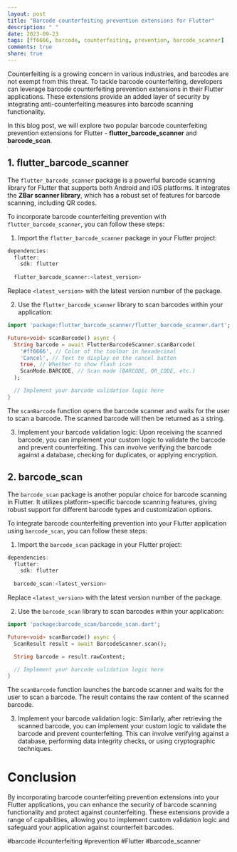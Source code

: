 ```yaml
---
layout: post
title: "Barcode counterfeiting prevention extensions for Flutter"
description: " "
date: 2023-09-23
tags: [ff6666, barcode, counterfeiting, prevention, barcode_scanner]
comments: true
share: true
---
```


Counterfeiting is a growing concern in various industries, and barcodes are not exempt from this threat. To tackle barcode counterfeiting, developers can leverage barcode counterfeiting prevention extensions in their Flutter applications. These extensions provide an added layer of security by integrating anti-counterfeiting measures into barcode scanning functionality.

In this blog post, we will explore two popular barcode counterfeiting prevention extensions for Flutter - **flutter_barcode_scanner** and **barcode_scan**.

## 1. flutter_barcode_scanner

The `flutter_barcode_scanner` package is a powerful barcode scanning library for Flutter that supports both Android and iOS platforms. It integrates the **ZBar scanner library**, which has a robust set of features for barcode scanning, including QR codes.

To incorporate barcode counterfeiting prevention with `flutter_barcode_scanner`, you can follow these steps:

1. Import the `flutter_barcode_scanner` package in your Flutter project:
```dart
dependencies:
  flutter:
    sdk: flutter
    
  flutter_barcode_scanner:<latest_version>
```
Replace `<latest_version>` with the latest version number of the package.

2. Use the `flutter_barcode_scanner` library to scan barcodes within your application:
```dart
import 'package:flutter_barcode_scanner/flutter_barcode_scanner.dart';

Future<void> scanBarcode() async {
  String barcode = await FlutterBarcodeScanner.scanBarcode(
    '#ff6666', // Color of the toolbar in hexadecimal
    'Cancel', // Text to display on the cancel button
    true, // Whether to show flash icon
    ScanMode.BARCODE, // Scan mode (BARCODE, QR_CODE, etc.)
  );

  // Implement your barcode validation logic here
}
```
The `scanBarcode` function opens the barcode scanner and waits for the user to scan a barcode. The scanned barcode will then be returned as a string.

3. Implement your barcode validation logic:
Upon receiving the scanned barcode, you can implement your custom logic to validate the barcode and prevent counterfeiting. This can involve verifying the barcode against a database, checking for duplicates, or applying encryption.

## 2. barcode_scan

The `barcode_scan` package is another popular choice for barcode scanning in Flutter. It utilizes platform-specific barcode scanning features, giving robust support for different barcode types and customization options.

To integrate barcode counterfeiting prevention into your Flutter application using `barcode_scan`, you can follow these steps:

1. Import the `barcode_scan` package in your Flutter project:
```dart
dependencies:
  flutter:
    sdk: flutter
    
  barcode_scan:<latest_version>
```
Replace `<latest_version>` with the latest version number of the package.

2. Use the `barcode_scan` library to scan barcodes within your application:
```dart
import 'package:barcode_scan/barcode_scan.dart';

Future<void> scanBarcode() async {
  ScanResult result = await BarcodeScanner.scan();

  String barcode = result.rawContent;

  // Implement your barcode validation logic here
}
```
The `scanBarcode` function launches the barcode scanner and waits for the user to scan a barcode. The result contains the raw content of the scanned barcode.

3. Implement your barcode validation logic:
Similarly, after retrieving the scanned barcode, you can implement your custom logic to validate the barcode and prevent counterfeiting. This can involve verifying against a database, performing data integrity checks, or using cryptographic techniques.

# Conclusion

By incorporating barcode counterfeiting prevention extensions into your Flutter applications, you can enhance the security of barcode scanning functionality and protect against counterfeiting. These extensions provide a range of capabilities, allowing you to implement custom validation logic and safeguard your application against counterfeit barcodes.

#barcode #counterfeiting #prevention #Flutter #barcode_scanner